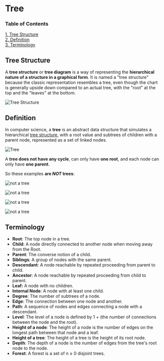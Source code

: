 # Tree

### Table of Contents

[1. Tree Structure](#tree-structure)  
[2. Definition](#definition)  
[3. Terminology](#terminology)

## Tree Structure

A **tree structure** or **tree diagram** is a way of representing the **hierarchical nature of a structure in a graphical form**. It is named a "tree structure" because the classic representation resembles a tree, even though the chart is generally upside down compared to an actual tree, with the "root" at the top and the "leaves" at the bottom.

![Tree Structure](https://upload.wikimedia.org/wikipedia/commons/thumb/c/cd/Binary_tree_structure.svg/300px-Binary_tree_structure.svg.png)

## Definition

In computer science, a **tree** is an abstract data structure that simulates a hierarchical [tree structure](#tree-structure), with a root value and subtrees of children with a parent node, represented as a set of linked nodes.

![Tree](https://upload.wikimedia.org/wikipedia/commons/thumb/f/f7/Binary_tree.svg/220px-Binary_tree.svg.png)

A **tree does not have any cycle**, can only have **one root**, and each node can only have **one parent**.

So these examples **are _NOT_ trees**:

![not a tree](https://upload.wikimedia.org/wikipedia/commons/thumb/e/e2/Graph_single_node.svg/70px-Graph_single_node.svg.png)

![not a tree](https://upload.wikimedia.org/wikipedia/commons/thumb/1/1c/Directed_graph%2C_cyclic.svg/161px-Directed_graph%2C_cyclic.svg.png)

![not a tree](https://upload.wikimedia.org/wikipedia/commons/thumb/7/78/Directed_graph%2C_disjoint.svg/99px-Directed_graph%2C_disjoint.svg.png)

![not a tree](https://upload.wikimedia.org/wikipedia/commons/thumb/a/a3/Directed_graph_with_branching_SVG.svg/76px-Directed_graph_with_branching_SVG.svg.png)

## Terminology

- **Root**: The top node in a tree.
- **Child**: A node directly connected to another node when moving away from the Root.
- **Parent**: The converse notion of a child.
- **Siblings**: A group of nodes with the same parent.
- **Descendant**: A node reachable by repeated proceeding from parent to child.
- **Ancestor**: A node reachable by repeated proceeding from child to parent.
- **Leaf:** A node with no children.
- **Internal Node**: A node with at least one child.
- **Degree**: The number of subtrees of a node.
- **Edge**: The connection between one node and another.
- **Path**: A sequence of nodes and edges connecting a node with a descendant.
- **Level**: The level of a node is defined by 1 + (the number of connections between the node and the root).
- **Height of a node**: The height of a node is the number of edges on the longest path between that node and a leaf.
- **Height of a tree**: The height of a tree is the height of its root node.
- **Depth**: The depth of a node is the number of edges from the tree's root node to the node.
- **Forest**: A forest is a set of n ≥ 0 disjoint trees.

